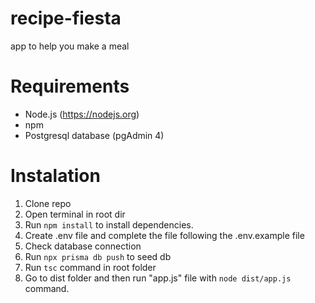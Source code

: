 # recipe-fiesta
app to help you make a meal

# Requirements
- Node.js (https://nodejs.org)
- npm 
- Postgresql database (pgAdmin 4)

# Instalation

1. Clone repo
2. Open terminal in root dir
3. Run `npm install` to install dependencies.
4. Create .env file and complete the file following the .env.example file
5. Check database connection 
6. Run `npx prisma db push` to seed db
7. Run `tsc` command in root folder
8. Go to dist folder and then run "app.js" file with `node dist/app.js` command. 
